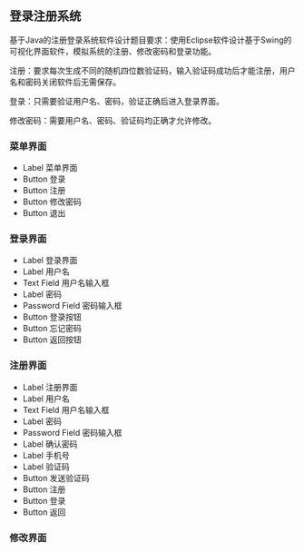 ## 登录注册系统

基于Java的注册登录系统软件设计题目要求：使用Eclipse软件设计基于Swing的可视化界面软件，模拟系统的注册、修改密码和登录功能。

注册：要求每次生成不同的随机四位数验证码，输入验证码成功后才能注册，用户名和密码关闭软件后无需保存。

登录：只需要验证用户名、密码，验证正确后进入登录界面。

修改密码：需要用户名、密码、验证码均正确才允许修改。



### 菜单界面

- Label 菜单界面
- Button 登录
- Button 注册
- Button 修改密码
- Button 退出

### 登录界面

- Label 登录界面
- Label 用户名
- Text Field 用户名输入框
- Label 密码
- Password Field 密码输入框
- Button 登录按钮
- Button 忘记密码
- Button 返回按钮

### 注册界面

- Label 注册界面
- Label 用户名
- Text Field 用户名输入框
- Label 密码
- Password Field 密码输入框
- Label 确认密码
- Label 手机号
- Label 验证码
- Button 发送验证码
- Button 注册
- Button 登录
- Button 返回

### 修改界面





```java

```

